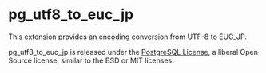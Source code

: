 # pg_utf8_to_euc_jp
This extension provides an encoding conversion from UTF-8 to EUC_JP.

pg_utf8_to_euc_jp is released under the [PostgreSQL License](https://opensource.org/licenses/postgresql), a liberal Open Source license, similar to the BSD or MIT licenses.
